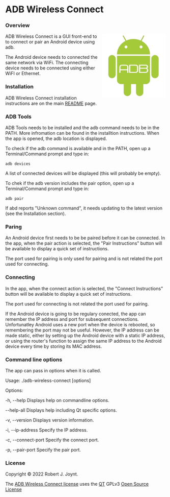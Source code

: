 # ADB Wireless Connect

### Overview

<img align="right" src="./images/ADB Wireless Connect.png" alt="ADB Wireless Connect" style="zoom:100%;" />ADB Wireless Connect is a GUI front-end to to connect or pair an Android device using adb.

 The Android device needs to connected the same network via WiFi. The connecting device needs to be connected using either WiFI or Ethernet.

### Installation

ADB Wireless Connect installation instructions are on the main <a href="https://github.com/Jalopy-Tech/ADB-Wireless-Connect/blob/main/README.md">README</a> page.

### ADB Tools

ADB Tools needs to be installed and the adb command needs to be in the PATH. More infromation can be found in the installtion instructions. When the app is opened, the adb location is displayed.

To check if the adb command is available and in the PATH, open up a Terminal/Command prompt and type in:

  ```
  adb devices
  ```

 A list of connected devices will be displayed (this will probably be empty).

To chek if the adb version includes the pair option, open up a Terminal/Command prompt and type in:

  ```
adb pair
  ```

 If abd reports "Unknown command", it needs updating to the latest version (see the Installation section).

### Paring

An Android device first needs to be be paired before it can be connected. In the app, when the pair action is selected, the "Pair Instructions" button will be available to display a quick set of instructions.

The port used for pairing is only used for pairing and is not related the port used for connecting.

### Connecting

In the app, when the connect action is selected, the "Connect Instructions" button will be available to display a quick set of instructions.

The port used for connecting is not related the port used for pairing.

If the Android device is going to be regulary conected, the app can remember the IP address and port for subsequent connections.  Unfortunatley Android uses a new port when the device is rebooted, so remembering the port may not be useful. However, the IP address can be made static, either by setting up the Android device with a static IP address, or using the router's function to assign the same IP address to the Android device every time by storing its MAC address.

### Command line options

The app can pass in options when it is called.

Usage: ./adb-wireless-connect [options]

Options:

  -h, --help                        Displays help on commandline options.

  --help-all                        Displays help including Qt specific options.

  -v, --version                     Displays version information.

  -i, --ip-address <ipAddress>      Specify the IP address.

  -c, --connect-port <connectPort>  Specify the connect port.

  -p, --pair-port <pairPort>        Specify the pair port.

### License

Copyright &copy; 2022 Robert J. Joynt.

The <a href="https://github.com/Jalopy-Tech/ADB-Wireless-Connect /blob/main/LICENSE.md">ADB Wireless Connect  license</a> uses the <a href="https://www.qt.io/">QT</a> GPLv3 <a href="https://doc.qt.io/qt-5/gpl.html">Open Source License</a>